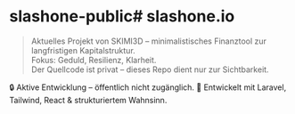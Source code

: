 # slashone-public# slashone.io

> Aktuelles Projekt von SKIMI3D – minimalistisches Finanztool zur langfristigen Kapitalstruktur.  
> Fokus: Geduld, Resilienz, Klarheit.  
> Der Quellcode ist privat – dieses Repo dient nur zur Sichtbarkeit.

🔒 Aktive Entwicklung – öffentlich nicht zugänglich.
📍 Entwickelt mit Laravel, Tailwind, React & strukturiertem Wahnsinn.
